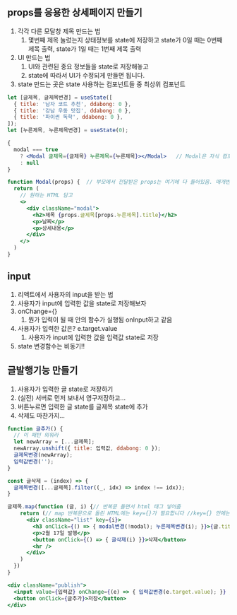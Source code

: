 ## **props를 응용한 상세페이지 만들기**

1. 각각 다른 모달창 제목 만드는 법
    1. 몇번째 제목 눌렀는지 상태정보를 state에 저장하고 state가 0일 때는 0번째 제목 출력, state가 1일 때는 1번째 제목 출력
2. UI 만드는 법 
    1. UI와 관련된 중요 정보들을 state로 저장해놓고 
    2. state에 따라서 UI가 수정되게 만들면 됩니다.
3. state 만드는 곳은 state 사용하는 컴포넌트들 중 최상위 컴포넌트

```jsx
let [글제목, 글제목변경] = useState([
  { title: '남자 코트 추천', ddabong: 0 },
  { title: '강남 우동 맛집', ddabong: 0 },
  { title: '파이썬 독학', ddabong: 0 },
]);
let [누른제목, 누른제목변경] = useState(0);

{
  modal === true
    ? <Modal 글제목={글제목} 누른제목={누른제목}></Modal>   // Modal은 자식 컴포넌트, App이 부모 컴포넌트. 전송하는 법
    : null
}

function Modal(props) {  // 부모에서 전달받은 props는 여기에 다 들어있음. 매개변수 이름은 알아서 정해
  return (
    // 원하는 HTML 담고
    <>
      <div className="modal">
        <h2>제목 {props.글제목[props.누른제목].title}</h2>
        <p>날짜</p>
        <p>상세내용</p>
      </div>
    </>
  )
}
```

## **input**

1. 리액트에서 사용자의 input을 받는 법
2. 사용자가 input에 입력한 값을 state로 저장해보자
3. onChange={}
    1. 뭔가 입력이 될 때 안의 함수가 실행됨 onInput하고 같음
4. 사용자가 입력한 값은? e.target.value 
    1. 사용자가 input에 입력한 값을 입력값 state로 저장
5. state 변경함수는 비동기!!

## 글발행기능 만들기

1. 사용자가 입력한 글 state로 저장하기 
2. (실전) 서버로 먼저 보내서 영구저장하고...
3. 버튼누르면 입력한 글 state를 글제목 state에 추가
4. 삭제도 마찬가지…

```jsx
function 글추가() {
  // 이 패턴 외워라
  let newArray = [...글제목];
  newArray.unshift({ title: 입력값, ddabong: 0 });
  글제목변경(newArray);
  입력값변경('');
}

const 글삭제 = (index) => {
  글제목변경([...글제목].filter((_, idx) => index !== idx));
}

글제목.map(function (글, i) {// 반복문 돌면서 html 태그 넣어줌
    return (// map 반복문으로 돌린 HTML에는 key={}가 필요합니다 //key={} 안에는 반복문이 돌 때마다 0,1,2,3... 이렇게 하나씩 증가하는 변수같은걸 넣어주시면 됩니다. 
      <div className="list" key={i}>
        <h3 onClick={() => { modal변경(!modal); 누른제목변경(i); }}>{글.title} <span onClick={(e) => { e.stopPropagation(); 따봉카운트(i) }}>👍</span> {글.ddabong} </h3>
        <p>2월 17일 발행</p>
        <button onClick={() => { 글삭제(i) }}>삭제</button>
        <hr />
      </div>
    )
  })
}

<div className="publish">
  <input value={입력값} onChange={(e) => { 입력값변경(e.target.value); }} />
  <button onClick={글추가}>저장</button>
</div>
```
